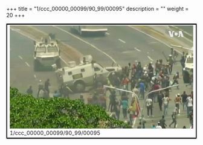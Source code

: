 +++
title = "1/ccc_00000_00099/90_99/00095"
description = ""
weight = 20
+++

<table style="border:2px solid black;max-width:800px;max-height:800px;" 
><tr><td>
<img class="center-fit-jpg"
src="/jpg_/aaa_20190430_NxaOmWaI8sI_00094.jpg">
1/ccc_00000_00099/90_99/00095
</img></td></tr></table>
